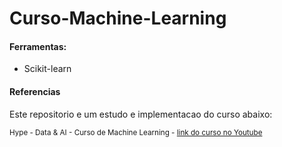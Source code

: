 # Curso-Machine-Learning

<h4>Ferramentas:</h4>
<ul>
  <li>Scikit-learn</li>
</ul>









<h4>Referencias</h4>
<p>Este repositorio e um estudo e implementacao do curso abaixo:</p>
<p><sub>Hype - Data & AI - Curso de Machine Learning - <a href="https://www.youtube.com/watch?v=8I6k8O03GPA&t=1118s">link do curso no Youtube</a></sub></p>
